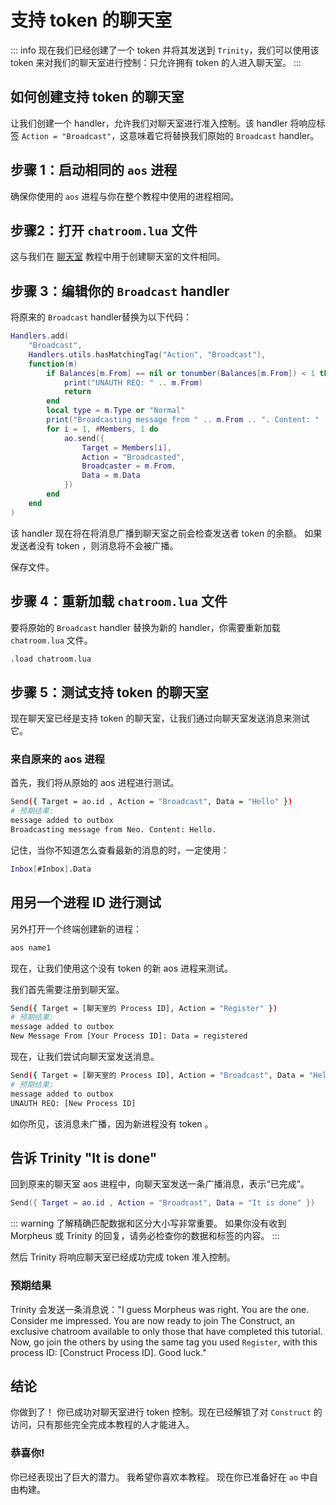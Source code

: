 # 支持 token 的聊天室

::: info
现在我们已经创建了一个 token 并将其发送到 `Trinity`，我们可以使用该 token 来对我们的聊天室进行控制：只允许拥有 token 的人进入聊天室。
:::

## 如何创建支持 token 的聊天室

让我们创建一个 handler，允许我们对聊天室进行准入控制。该 handler 将响应标签 `Action = "Broadcast"`，这意味着它将替换我们原始的 `Broadcast` handler。

## 步骤 1：启动相同的 `aos` 进程

确保你使用的 `aos` 进程与你在整个教程中使用的进程相同。

## 步骤2：打开 `chatroom.lua` 文件

这与我们在 [聊天室](chatroom) 教程中用于创建聊天室的文件相同。

## 步骤 3：编辑你的 `Broadcast` handler

将原来的 `Broadcast` handler替换为以下代码：

```lua
Handlers.add(
    "Broadcast",
    Handlers.utils.hasMatchingTag("Action", "Broadcast"),
    function(m)
        if Balances[m.From] == nil or tonumber(Balances[m.From]) < 1 then
            print("UNAUTH REQ: " .. m.From)
            return
        end
        local type = m.Type or "Normal"
        print("Broadcasting message from " .. m.From .. ". Content: " .. m.Data)
        for i = 1, #Members, 1 do
            ao.send({
                Target = Members[i],
                Action = "Broadcasted",
                Broadcaster = m.From,
                Data = m.Data
            })
        end
    end
)
```

该 handler 现在将在将消息广播到聊天室之前会检查发送者 token 的余额。 如果发送者没有 token ，则消息将不会被广播。

保存文件。

## 步骤 4：重新加载 `chatroom.lua` 文件

要将原始的 `Broadcast` handler 替换为新的 handler，你需要重新加载 `chatroom.lua` 文件。

```sh
.load chatroom.lua
```

## 步骤 5：测试支持 token 的聊天室

现在聊天室已经是支持 token 的聊天室，让我们通过向聊天室发送消息来测试它。

### 来自原来的 aos 进程

首先，我们将从原始的 aos 进程进行测试。

```sh
Send({ Target = ao.id , Action = "Broadcast", Data = "Hello" })
# 预期结果:
message added to outbox
Broadcasting message from Neo. Content: Hello.
```

记住，当你不知道怎么查看最新的消息的时，一定使用：

```sh
Inbox[#Inbox].Data
```

## 用另一个进程 ID 进行测试

另外打开一个终端创建新的进程：

```sh
aos name1
```

现在，让我们使用这个没有 token 的新 aos 进程来测试。

我们首先需要注册到聊天室。

```sh
Send({ Target = [聊天室的 Process ID], Action = "Register" })
# 预期结果:
message added to outbox
New Message From [Your Process ID]: Data = registered
```

现在，让我们尝试向聊天室发送消息。

```sh
Send({ Target = [聊天室的 Process ID], Action = "Broadcast", Data = "Hello?" })
# 预期结果:
message added to outbox
UNAUTH REQ: [New Process ID]
```

如你所见，该消息未广播，因为新进程没有 token 。

## 告诉 Trinity "It is done"

回到原来的聊天室 aos 进程中，向聊天室发送一条广播消息，表示“已完成”。

```lua
Send({ Target = ao.id , Action = "Broadcast", Data = "It is done" })
```

::: warning
了解精确匹配数据和区分大小写非常重要。 如果你没有收到 Morpheus 或 Trinity 的回复，请务必检查你的数据和标签的内容。
:::

然后 Trinity 将响应聊天室已经成功完成 token 准入控制。

### 预期结果

Trinity 会发送一条消息说："I guess Morpheus was right. You are the one. Consider me impressed. You are now ready to join The Construct, an exclusive chatroom available to only those that have completed this tutorial. Now, go join the others by using the same tag you used `Register`, with this process ID: [Construct Process ID]. Good luck."

## 结论

你做到了！ 你已成功对聊天室进行 token 控制。现在已经解锁了对 `Construct` 的访问，只有那些完全完成本教程的人才能进入。

### 恭喜你!

你已经表现出了巨大的潜力。 我希望你喜欢本教程。 现在你已准备好在 `ao` 中自由构建。
